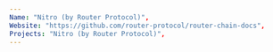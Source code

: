 ```yaml
--- 
Name: "Nitro (by Router Protocol)", 
Website: "https://github.com/router-protocol/router-chain-docs", 
Projects: "Nitro (by Router Protocol)",
--- 
```

<!--lang:en--> 

<!--lang:es--] 

<!--lang:de--] 

<!--lang:fr--] 

<!--lang:pl--] 

<!--lang:uk--] 

[!--lang:*--> 